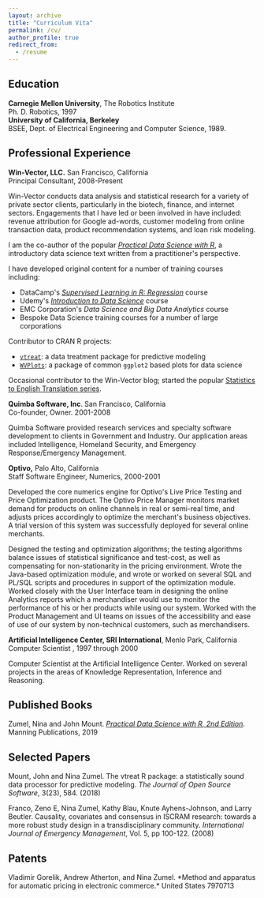 ```yaml
---
layout: archive
title: "Curriculum Vita"
permalink: /cv/
author_profile: true
redirect_from:
  - /resume
---
```


## Education

<p><strong>Carnegie Mellon University</strong>, The Robotics Institute<br />
Ph. D. Robotics, 1997<br />
<strong>University of California, Berkeley</strong><br />
BSEE, Dept. of Electrical Engineering and Computer Science, 1989.</p>

## Professional Experience
<p><strong>Win-Vector, LLC.</strong> San Francisco, California<br />
Principal Consultant, 2008-Present</p>
<p>Win-Vector conducts data analysis and statistical research for a variety of private sector clients, particularly in the biotech, finance, and internet sectors. Engagements that I have led or been involved in have included: revenue attribution for Google ad-words, customer modeling from online transaction data, product recommendation systems, and loan risk modeling.</p>

<p>I am the co-author of the popular <a href="https://www.manning.com/books/practical-data-science-with-r-second-edition"><em>Practical Data Science with R</em></a>, a introductory data science text written from a practitioner's perspective.</p>

I have developed original content for a number of training courses including:

* DataCamp's [*Supervised Learning in R: Regression*](https://www.datacamp.com/courses/supervised-learning-in-r-regression) course
* Udemy's [*Introduction to Data Science*](https://www.udemy.com/course/introduction-to-data-science/) course
* EMC Corporation's *Data Science and Big Data Analytics* course
* Bespoke Data Science training courses for a number of large corporations

Contributor to CRAN R projects:

* [`vtreat`](https://winvector.github.io/vtreat/): a data treatment package for predictive modeling
* [`WVPlots`](https://winvector.github.io/WVPlots/): a package of common `ggplot2` based plots for data science


<p>Occasional contributor to the Win-Vector blog; started the popular <a href="http://www.win-vector.com/blog/category/statistics-to-english-translation/">Statistics to English Translation series</a>.</p>

<p><strong>Quimba Software, Inc</strong>. San Francisco, California<br />
Co-founder, Owner. 2001-2008</p>

Quimba Software provided research services and specialty software development to clients in Government and Industry. Our application areas included Intelligence, Homeland Security, and Emergency Response/Emergency Management.

<p><strong>Optivo,</strong> Palo Alto, California<br />
Staff Software Engineer, Numerics, 2000-2001</p>
<p>Developed the core numerics engine for Optivo's Live Price Testing and Price Optimization product. The Optivo Price Manager monitors market demand for products on online channels in real or semi-real time, and adjusts prices accordingly to optimize the merchant's business objectives. A trial version of this system was successfully deployed for several online merchants.</p>
<p>Designed the testing and optimization algorithms; the testing algorithms balance issues of statistical significance and test-cost, as well as compensating for non-stationarity in the pricing environment. Wrote the Java-based optimization module, and wrote or worked on several SQL and PL/SQL scripts and procedures in support of the optimization module. Worked closely with the User Interface team in designing the online Analytics reports which a merchandiser would use to monitor the performance of his or her products while using our system. Worked with the Product Management and UI teams on issues of the accessibility and ease of use of our system by non-technical customers, such as merchandisers.</p>

<p><strong>Artificial Intelligence Center, SRI International</strong>, Menlo Park, California<br />
Computer Scientist , 1997 through 2000</p>

Computer Scientist at the Artificial Intelligence Center. Worked on several projects in the areas of Knowledge Representation, Inference and Reasoning.

## Published Books

Zumel, Nina and John Mount. [*Practical Data Science with R, 2nd Edition*](https://www.manning.com/books/practical-data-science-with-r-second-edition). Manning Publications, 2019

## Selected Papers

<p>Mount, John and Nina Zumel. The vtreat R package: a statistically sound data processor for predictive modeling. <em>The Journal of Open Source Software</em>, 3(23), 584. (2018)</p>

<p>Franco, Zeno E, Nina Zumel, Kathy Blau, Knute Ayhens-Johnson, and Larry Beutler. Causality, covariates and consensus in ISCRAM research: towards a more robust study design in a transdisciplinary community. <em>International Journal of Emergency Management</em>, Vol. 5, pp 100-122. (2008)</p>

## Patents

<p>Vladimir Gorelik, Andrew Atherton, and Nina Zumel. *Method and apparatus for automatic pricing in electronic commerce.*
United States 7970713</p>



